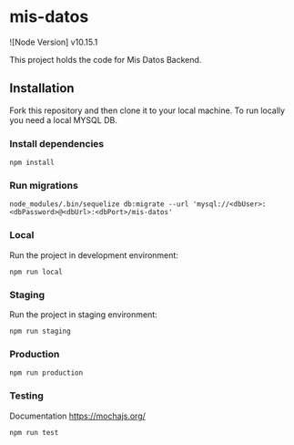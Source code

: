 # mis-datos

![Node Version] v10.15.1

This project holds the code for Mis Datos Backend.

## Installation
Fork this repository and then clone it to your local machine. To run locally you need a local MYSQL DB.

### Install dependencies
```
npm install
```
### Run migrations
```
node_modules/.bin/sequelize db:migrate --url 'mysql://<dbUser>:<dbPassword>@<dbUrl>:<dbPort>/mis-datos'
```
### Local
Run the project in development environment:
<br>
```
npm run local
```

### Staging
Run the project in staging environment:
<br>
```
npm run staging
```

### Production
```
npm run production
```

### Testing
Documentation https://mochajs.org/
```
npm run test
```
